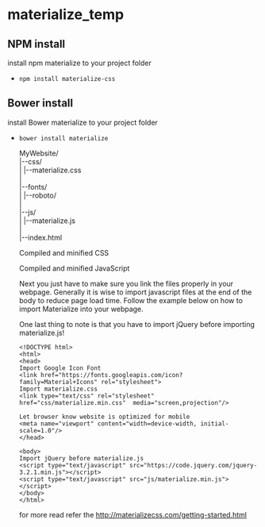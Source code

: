# materialize_temp

## NPM install

install npm materialize to your project folder
* `npm install materialize-css`

## Bower install

install Bower materialize to your project folder
* `bower install materialize`

  MyWebsite/<br />
  |--css/<br />
  |  |--materialize.css<br />
  |<br />
  |--fonts/<br />
  |  |--roboto/<br />
  |<br />
  |--js/<br />
  |  |--materialize.js<br />
  |<br />
  |--index.html<br />

  Compiled and minified CSS
  <link rel="stylesheet" href="https://cdnjs.cloudflare.com/ajax/libs/materialize/0.100.2/css/materialize.min.css">

  Compiled and minified JavaScript
  <script src="https://cdnjs.cloudflare.com/ajax/libs/materialize/0.100.2/js/materialize.min.js"></script>

  Next you just have to make sure you link the files properly in your webpage. Generally it is wise to import javascript files at the end of the body to reduce page load time. Follow the example below on how to import Materialize into your webpage.

  One last thing to note is that you have to import jQuery before importing materialize.js!

    `<!DOCTYPE html>`<br />
  `<html>`<br />
    `<head>`<br />
      `Import Google Icon Font`<br />
     `<link href="https://fonts.googleapis.com/icon?family=Material+Icons" rel="stylesheet">`<br />
      `Import materialize.css`<br />
      `<link type="text/css" rel="stylesheet" href="css/materialize.min.css"  media="screen,projection"/>`<br />

     `Let browser know website is optimized for mobile`<br />
      `<meta name="viewport" content="width=device-width, initial-scale=1.0"/>`<br />
    `</head>`<br />

    `<body>`<br />
      `Import jQuery before materialize.js`<br />
      `<script type="text/javascript" src="https://code.jquery.com/jquery-3.2.1.min.js"></script>`<br />
      `<script type="text/javascript" src="js/materialize.min.js"></script>`<br />
    `</body>`<br />
  `</html>`<br />

  for more read refer the http://materializecss.com/getting-started.html